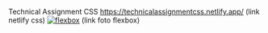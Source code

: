  Technical Assignment CSS
https://technicalassignmentcss.netlify.app/ (link netlify css)
<a href="https://ibb.co/44YYZrk"><img src="https://i.ibb.co/TPbbB3y/flexbox.jpg" alt="flexbox" border="0"></a> (link foto flexbox)
